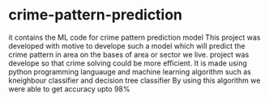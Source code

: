 # crime-pattern-prediction
it contains the ML code for crime pattern prediction model 
This project was developed with motive to develope such a model which will predict the crime pattern in area on the bases of area or sector we live.
project was develope so that crime solving could be more efficient. It is made using python programming languauge and machine learning algorithm  such as kneighbour classifier and decision tree classifier
By using this algorithm we were able to get accuracy upto 98%
